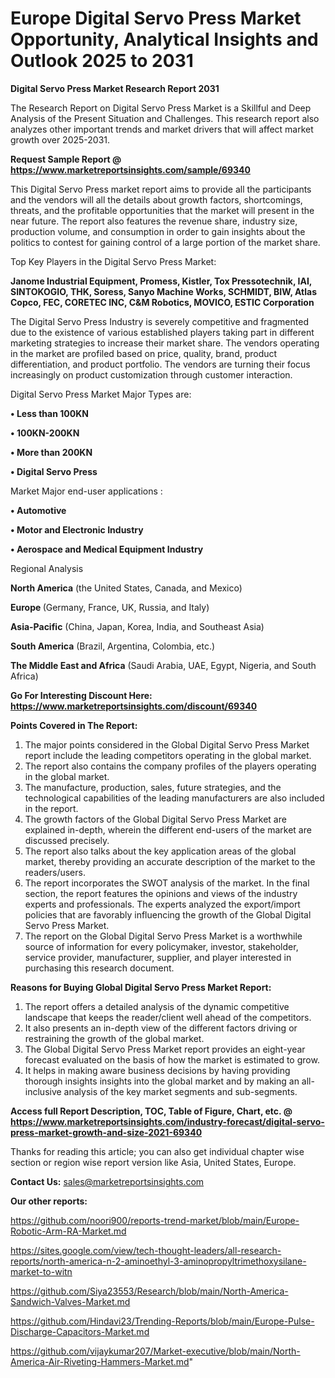 # Europe Digital Servo Press Market Opportunity, Analytical Insights and Outlook 2025 to 2031

<strong>Digital Servo Press Market Research Report 2031</strong>

The Research Report on Digital Servo Press Market is a Skillful and Deep Analysis of the Present Situation and Challenges. This research report also analyzes other important trends and market drivers that will affect market growth over 2025-2031.

<strong>Request Sample Report @ <a href=https://www.marketreportsinsights.com/sample/69340>https://www.marketreportsinsights.com/sample/69340</a></strong>

This Digital Servo Press market report aims to provide all the participants and the vendors will all the details about growth factors, shortcomings, threats, and the profitable opportunities that the market will present in the near future. The report also features the revenue share, industry size, production volume, and consumption in order to gain insights about the politics to contest for gaining control of a large portion of the market share.

Top Key Players in the Digital Servo Press Market:

<strong>Janome Industrial Equipment, Promess, Kistler, Tox Pressotechnik, IAI, SINTOKOGIO, THK, Soress, Sanyo Machine Works, SCHMIDT, BIW, Atlas Copco, FEC, CORETEC INC, C&M Robotics, MOVICO, ESTIC Corporation</strong>

The Digital Servo Press Industry is severely competitive and fragmented due to the existence of various established players taking part in different marketing strategies to increase their market share. The vendors operating in the market are profiled based on price, quality, brand, product differentiation, and product portfolio. The vendors are turning their focus increasingly on product customization through customer interaction.

Digital Servo Press Market Major Types are:

<strong>• Less than 100KN

• 100KN-200KN

• More than 200KN

• Digital Servo Press</strong>

Market Major end-user applications :

<strong>• Automotive

• Motor and Electronic Industry

• Aerospace and Medical Equipment Industry</strong>

Regional Analysis

</u><strong><b>North America</b></strong> (the United States, Canada, and Mexico)

<strong><b>Europe </b></strong>(Germany, France, UK, Russia, and Italy)

<strong><b>Asia-Pacific</b></strong> (China, Japan, Korea, India, and Southeast Asia)

<strong><b>South America</b></strong> (Brazil, Argentina, Colombia, etc.)

<strong><b>The Middle East and Africa</b></strong> (Saudi Arabia, UAE, Egypt, Nigeria, and South Africa)

<strong>Go For Interesting Discount Here: <a href=https://www.marketreportsinsights.com/discount/69340>https://www.marketreportsinsights.com/discount/69340</a></strong>

<strong>Points Covered in The Report:</strong>
<ol>
  <li>The major points considered in the Global Digital Servo Press Market report include the leading competitors operating in the global market.</li>
  <li>The report also contains the company profiles of the players operating in the global market.</li>
  <li>The manufacture, production, sales, future strategies, and the technological capabilities of the leading manufacturers are also included in the report.</li>
  <li>The growth factors of the Global Digital Servo Press Market are explained in-depth, wherein the different end-users of the market are discussed precisely.</li>
  <li>The report also talks about the key application areas of the global market, thereby providing an accurate description of the market to the readers/users.</li>
  <li>The report incorporates the SWOT analysis of the market. In the final section, the report features the opinions and views of the industry experts and professionals. The experts analyzed the export/import policies that are favorably influencing the growth of the Global Digital Servo Press Market.</li>
  <li>The report on the Global Digital Servo Press Market is a worthwhile source of information for every policymaker, investor, stakeholder, service provider, manufacturer, supplier, and player interested in purchasing this research document.</li>
</ol>
<strong>Reasons for Buying Global Digital Servo Press Market Report:</strong>

<ol>
  <li>The report offers a detailed analysis of the dynamic competitive landscape that keeps the reader/client well ahead of the competitors.</li>
  <li>It also presents an in-depth view of the different factors driving or restraining the growth of the global market.</li>
  <li>The Global Digital Servo Press Market report provides an eight-year forecast evaluated on the basis of how the market is estimated to grow.</li>
  <li>It helps in making aware business decisions by having providing thorough insights insights into the global market and by making an all-inclusive analysis of the key market segments and sub-segments.</li>
</ol>
<strong>Access full Report Description, TOC, Table of Figure, Chart, etc. @ <a href=https://www.marketreportsinsights.com/industry-forecast/digital-servo-press-market-growth-and-size-2021-69340>https://www.marketreportsinsights.com/industry-forecast/digital-servo-press-market-growth-and-size-2021-69340</a></strong>


Thanks for reading this article; you can also get individual chapter wise section or region wise report version like Asia, United States, Europe.

<strong>Contact Us:</strong>
sales@marketreportsinsights.com

<strong>Our other reports:</strong>

<a href=https://github.com/noori900/reports-trend-market/blob/main/Europe-Robotic-Arm-RA-Market.md>https://github.com/noori900/reports-trend-market/blob/main/Europe-Robotic-Arm-RA-Market.md</a>

<a href=https://sites.google.com/view/tech-thought-leaders/all-research-reports/north-america-n-2-aminoethyl-3-aminopropyltrimethoxysilane-market-to-witn>https://sites.google.com/view/tech-thought-leaders/all-research-reports/north-america-n-2-aminoethyl-3-aminopropyltrimethoxysilane-market-to-witn</a>

<a href=https://github.com/Siya23553/Research/blob/main/North-America-Sandwich-Valves-Market.md>https://github.com/Siya23553/Research/blob/main/North-America-Sandwich-Valves-Market.md</a>

<a href=https://github.com/Hindavi23/Trending-Reports/blob/main/Europe-Pulse-Discharge-Capacitors-Market.md>https://github.com/Hindavi23/Trending-Reports/blob/main/Europe-Pulse-Discharge-Capacitors-Market.md</a>

<a href=https://github.com/vijaykumar207/Market-executive/blob/main/North-America-Air-Riveting-Hammers-Market.md>https://github.com/vijaykumar207/Market-executive/blob/main/North-America-Air-Riveting-Hammers-Market.md</a>"
